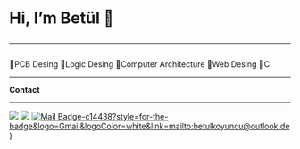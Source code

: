 # Hi, I’m Betül 👋   <hr>
  📌PCB Desing
  📌Logic Desing
  📌Computer Architecture
  📌Web Desing
  📌C <hr>
  **Contact** <hr>
 [![](https://img.shields.io/badge/linkedin-%230077B5.svg?&style=for-the-badge&logo=linkedin&logoColor=white)](https://www.linkedin.com/in/betulkoyuncu/)
 [![](https://img.shields.io/badge/instagram-%23E4405F.svg?&style=for-the-badge&logo=instagram&logoColor=white)](https://instagram.com/kync_betul)
 [![Mail Badge](https://img.shields.io/badge/betulkoyuncu@outlook.de)-c14438?style=for-the-badge&logo=Gmail&logoColor=white&link=mailto:betulkoyuncu@outlook.de)](mailto:betulkoyuncu@outlook.de)

